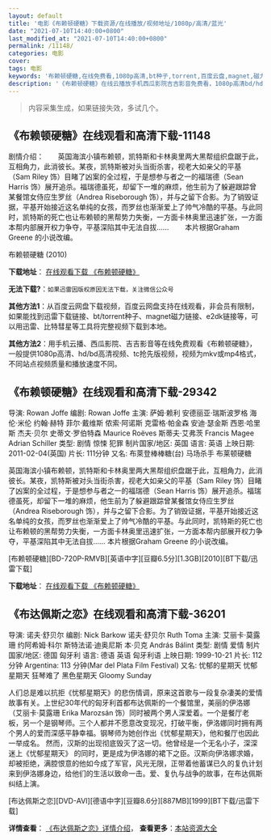 ```yaml
---
layout: default
title: '电影《布赖顿硬糖》下载资源/在线播放/视频地址/1080p/高清/蓝光'
date: "2021-07-10T14:40:00+0800"
last_modified_at: "2021-07-10T14:40:00+0800"
permalink: /11148/
categories: 电影
cover:
tags: 电影
keywords: '布赖顿硬糖,在线免费看,1080p高清,bt种子,torrent,百度云盘,magnet,磁力链,迅雷下载资源'
description: '《布赖顿硬糖》在线云播放手机西瓜影院吉吉影音免费看，1080p高清bd/hd未删减完整版和tc抢先枪版，mkv/mp4格式，附带bt/torrent种子、magnet/磁力链、百度云盘、网盘资源迅雷下载链接'
---
```


>内容采集生成，如果链接失效，多试几个。


## 《布赖顿硬糖》在线观看和高清下载-11148

剧情介绍：　　英国海滨小镇布赖顿，凯特斯和卡林奥里两大黑帮组织盘踞于此，互相角力，此消彼长。某夜，凯特斯被对头当街杀害，视老大如亲父的平基（Sam Riley 饰）目睹了凶案的全过程，于是想参与者之一的福瑞德（Sean Harris 饰）展开追杀。福瑞德虽死，却留下一堆的麻烦，他生前为了躲避跟踪曾某餐馆女侍应生罗丝（Andrea Riseborough 饰），并与之留下合影。为了销毁证据，平基开始接近这名单纯的女孩，而罗丝也渐渐爱上了帅气冷酷的平基。与此同时，凯特斯的死亡也让布赖顿的黑帮势力失衡，一方面卡林奥里迅速扩张，一方面本帮内部展开权力争夺，平基深陷其中无法自拔…… 　　本片根据Graham Greene 的小说改编。


布赖顿硬糖 (2010)

**下载地址**： [在线观看下载 《布赖顿硬糖》](https://www.btbtdy.me/btdy/dy7951.html) 


**无法下载?**：`如果迅雷因版权原因无法下载，关注微信公众号 `

**其他方法1**：从百度云网盘下载视频，百度云网盘支持在线观看，非会员有限制，如果能找到迅雷下载链接、bt/torrent种子、magnet磁力链接、e2dk链接等，可以用迅雷、比特彗星等工具将完整视频下载到本地。

**其他方法2**：用手机云播、西瓜影院、吉吉影音等在线免费观看《布赖顿硬糖》，一般提供1080p高清、hd/bd高清视频、tc抢先版视频，视频为mkv或mp4格式，不同站点视频质量和播放速度不同。


## 《布赖顿硬糖》在线观看和高清下载-29342

导演: Rowan Joffe 编剧: Rowan Joffe 主演: 萨姆·赖利 安德丽亚·瑞斯波罗格 海伦·米伦 约翰·赫特 菲尔·戴维斯 侬索·阿诺斯 克雷格·帕金森 安迪·瑟金斯 西恩·哈里斯 杰夫·贝尔 史蒂文·罗伯特森 Maurice Roëves 斯蒂夫·艾弗茨 Francis Magee Adrian Schiller 类型: 剧情 惊悚 犯罪 制片国家/地区: 英国 语言: 英语 上映日期: 2011-02-04(英国) 片长: 111分钟 又名: 布萊登棒棒糖(台) 马场杀手 布莱顿硬糖

英国海滨小镇布赖顿，凯特斯和卡林奥里两大黑帮组织盘踞于此，互相角力，此消彼长。某夜，凯特斯被对头当街杀害，视老大如亲父的平基（Sam Riley 饰）目睹了凶案的全过程，于是想参与者之一的福瑞德（Sean Harris 饰）展开追杀。福瑞德虽死，却留下一堆的麻烦，他生前为了躲避跟踪曾某餐馆女侍应生罗丝（Andrea Riseborough 饰），并与之留下合影。为了销毁证据，平基开始接近这名单纯的女孩，而罗丝也渐渐爱上了帅气冷酷的平基。与此同时，凯特斯的死亡也让布赖顿的黑帮势力失衡，一方面卡林奥里迅速扩张，一方面本帮内部展开权力争夺，平基深陷其中无法自拔…… 本片根据Graham Greene 的小说改编。


[布赖顿硬糖][BD-720P-RMVB][英语中字][豆瓣6.5分][1.3GB][2010][BT下载/迅雷下载]

**下载地址**： [在线观看下载 《布赖顿硬糖》](https://www.btdx8.com/torrent/brighton_rock_2010.html) 


## 《布达佩斯之恋》在线观看和高清下载-36201

导演: 诺夫·舒贝尔 编剧: Nick Barkow 诺夫·舒贝尔 Ruth Toma 主演: 艾丽卡·莫露珊 约阿希姆·科尔 斯特法诺·迪奥尼斯 本·贝克 András Bálint 类型: 剧情 爱情 制片国家/地区: 德国 匈牙利 语言: 德语 英语 匈牙利语 上映日期: 1999-10-21 片长: 112 分钟 Argentina: 113 分钟(Mar del Plata Film Festival) 又名: 忧郁的星期天 忧郁星期天 狂琴难了 黑色星期天 Gloomy Sunday

人们总是难以抗拒《忧郁星期天》的悲伤情调，原来这首歌与一段复杂凄美的爱情故事有关。上世纪30年代的匈牙利首都布达佩斯的一个餐馆里，美丽的伊洛娜（艾丽卡·莫露珊 Erika Marozsán 饰）同时被两个男人深爱着。一个是餐厅老板，另一个是钢琴师。三个人都并不愿意改变现况，打破平衡，伊洛娜同时拥有两个男人的爱而深感平静幸福。钢琴师为她创作出《忧郁星期天》，他和餐厅也因此一举成名。 然而，汉斯的出现彻底毁灭了这一切。他曾经是一个无名小子，深深迷上《忧郁星期天》 的同时，更是成为伊洛娜的裙下之臣。汉斯向伊洛娜求婚，却被拒绝，满腔恨意的他如今成了军官，风光无限，正带着他蓄谋已久的复仇计划来到伊洛娜身边，给他们的生活以致命一击。爱、复仇与战争的故事，在布达佩斯纠结上演。


[布达佩斯之恋][DVD-AVI][德语中字][豆瓣8.6分][887MB][1999][BT下载/迅雷下载]

**详情查看**： [《布达佩斯之恋》详情介绍](/movie/36201/)， **查看更多**：[本站资源大全](/movie/t/all/)

